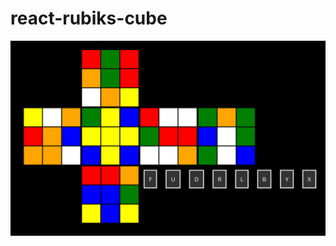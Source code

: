 # react-rubiks-cube

![Screenshot of app](https://github.com/rpagliuca/react-rubiks-cube/blob/main/readme/screenshot.png?raw=true)
